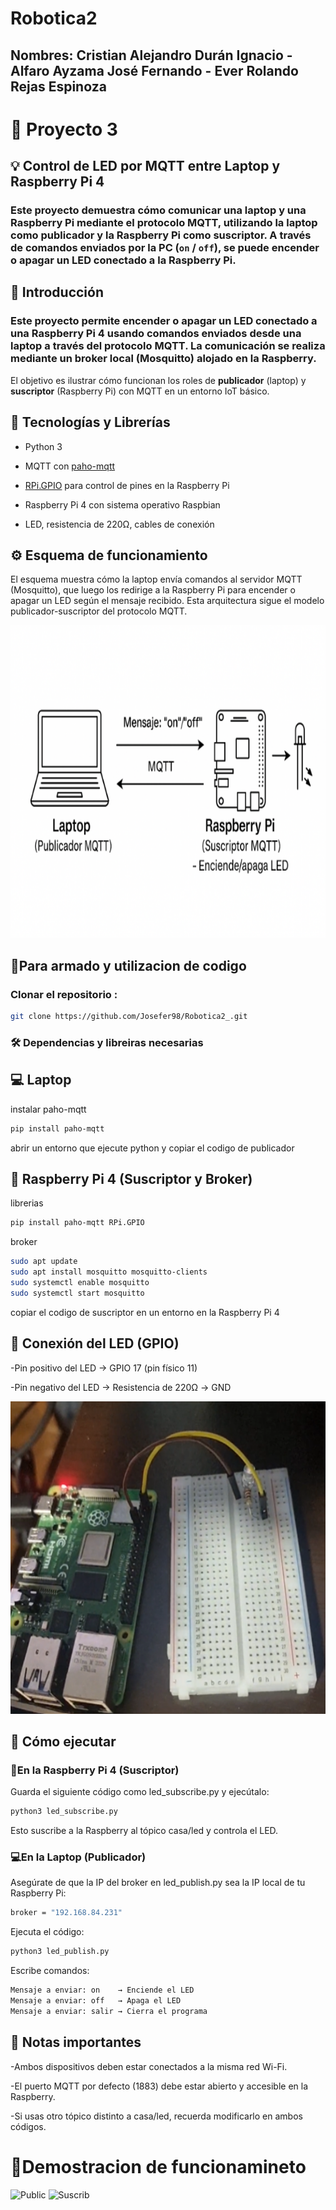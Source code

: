 # Robotica2
## Nombres: Cristian Alejandro Durán Ignacio - Alfaro Ayzama José Fernando - Ever Rolando Rejas Espinoza

# 🚀 Proyecto 3

## 💡 Control de LED por MQTT entre Laptop y Raspberry Pi 4
### Este proyecto demuestra cómo comunicar una laptop y una Raspberry Pi mediante el protocolo **MQTT**, utilizando la laptop como **publicador** y la Raspberry Pi como **suscriptor**. A través de comandos enviados por la PC (`on` / `off`), se puede encender o apagar un LED conectado a la Raspberry Pi.

## 📌 Introducción
### Este proyecto permite encender o apagar un LED conectado a una **Raspberry Pi 4** usando comandos enviados desde una **laptop** a través del protocolo **MQTT**. La comunicación se realiza mediante un broker local (Mosquitto) alojado en la Raspberry.  
El objetivo es ilustrar cómo funcionan los roles de **publicador** (laptop) y **suscriptor** (Raspberry Pi) con MQTT en un entorno IoT básico.

## 🧰 Tecnologías y Librerías
- Python 3
  
- MQTT con [paho-mqtt](https://pypi.org/project/paho-mqtt/)
  
- [RPi.GPIO](https://pypi.org/project/RPi.GPIO/) para control de pines en la Raspberry Pi
  
- Raspberry Pi 4 con sistema operativo Raspbian
  
- LED, resistencia de 220Ω, cables de conexión

## ⚙️ Esquema de funcionamiento
El esquema muestra cómo la laptop envía comandos al servidor MQTT (Mosquitto), que luego los redirige a la Raspberry Pi para encender o apagar un LED según el mensaje recibido.
Esta arquitectura sigue el modelo publicador-suscriptor del protocolo MQTT.

<p>
  <img src="files_/esquema.png" alt="conecciones" width="700" height="500"/>
</p>

## 🚀Para armado y utilizacion de codigo
### Clonar el repositorio :  
```bash
git clone https://github.com/Josefer98/Robotica2_.git
```
### 🛠️ Dependencias y libreiras necesarias 
## 💻 Laptop
instalar paho-mqtt
```bash
pip install paho-mqtt
```

abrir un entorno que ejecute python y copiar el codigo de publicador 

## 🍓 Raspberry Pi 4 (Suscriptor y Broker)
librerias 
```bash
pip install paho-mqtt RPi.GPIO
```
broker
```bash
sudo apt update
sudo apt install mosquitto mosquitto-clients
sudo systemctl enable mosquitto
sudo systemctl start mosquitto
```
copiar el codigo de suscriptor en un entorno en la Raspberry Pi 4
## 🔌 Conexión del LED (GPIO)
-Pin positivo del LED → GPIO 17 (pin físico 11)

-Pin negativo del LED → Resistencia de 220Ω → GND

  <p>
  <img src="files_/coneciones.png" alt="conecciones" width="700" height="500"/>
  </p>
  
## 🚀 Cómo ejecutar
### 🍓En la Raspberry Pi 4 (Suscriptor)
Guarda el siguiente código como led_subscribe.py y ejecútalo:
```bash
python3 led_subscribe.py
```
Esto suscribe a la Raspberry al tópico casa/led y controla el LED.
### 💻En la Laptop (Publicador)
Asegúrate de que la IP del broker en led_publish.py sea la IP local de tu Raspberry Pi:
```bash
broker = "192.168.84.231"
```
Ejecuta el código:
```bash
python3 led_publish.py
```
Escribe comandos:
```bash
Mensaje a enviar: on    → Enciende el LED  
Mensaje a enviar: off   → Apaga el LED  
Mensaje a enviar: salir → Cierra el programa
```

## 📌 Notas importantes

-Ambos dispositivos deben estar conectados a la misma red Wi-Fi.

-El puerto MQTT por defecto (1883) debe estar abierto y accesible en la Raspberry.

-Si usas otro tópico distinto a casa/led, recuerda modificarlo en ambos códigos.
  
# 🎥Demostracion de funcionamineto

![Public](files_/public.gif) ![Suscrib](files_/suscrib.gif)

